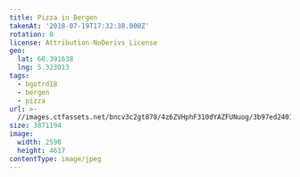 ```yaml
---
title: Pizza in Bergen
takenAt: '2018-07-19T17:32:38.000Z'
rotation: 0
license: Attribution-NoDerivs License
geo:
  lat: 60.391638
  lng: 5.323013
tags:
  - bgotrd18
  - bergen
  - pizza
url: >-
  //images.ctfassets.net/bncv3c2gt878/4z6ZVHphF310dYAZFUNuog/3b97ed2401042d82a2404b6f12501b9c/pizza-in-bergen_42051174590_o
size: 3871194
image:
  width: 2598
  height: 4617
contentType: image/jpeg
---
```


